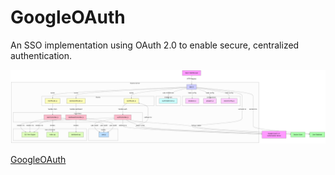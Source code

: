 # GoogleOAuth
An SSO implementation using OAuth 2.0 to enable secure, centralized authentication.


![GoogleOAuth Diagram](diagram.png)

[GoogleOAuth](https://googleoauth-3vf2.onrender.com)        
